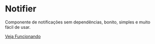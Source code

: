 # Notifier
Componente de notificações sem dependências, bonito, simples e muito fácil de usar.

<a href="csilva2810.github.io/notifier/" target="_blank">Veja Funcionando</a>
